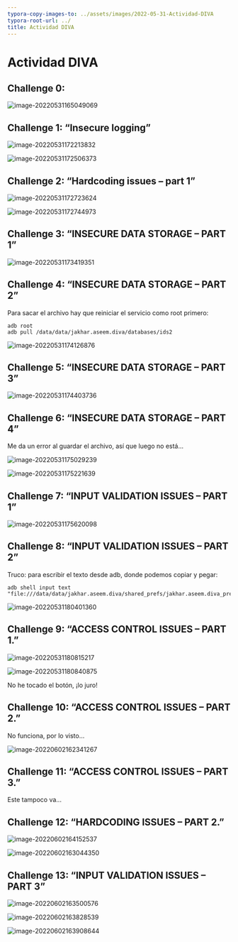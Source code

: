 ```yaml
---
typora-copy-images-to: ../assets/images/2022-05-31-Actividad-DIVA
typora-root-url: ../
title: Actividad DIVA
---
```


# Actividad DIVA

## Challenge 0:

![image-20220531165049069](/assets/images/2022-05-31-Actividad-DIVA/image-20220531165049069.png)

## Challenge 1: “Insecure logging”

![image-20220531172213832](/assets/images/2022-05-31-Actividad-DIVA/image-20220531172213832.png)

![image-20220531172506373](/assets/images/2022-05-31-Actividad-DIVA/image-20220531172506373.png)

## Challenge 2: “Hardcoding issues – part 1”

![image-20220531172723624](/assets/images/2022-05-31-Actividad-DIVA/image-20220531172723624.png)

![image-20220531172744973](/assets/images/2022-05-31-Actividad-DIVA/image-20220531172744973.png)

## Challenge 3: “INSECURE DATA STORAGE – PART 1”

![image-20220531173419351](/assets/images/2022-05-31-Actividad-DIVA/image-20220531173419351.png)

## Challenge 4: “INSECURE DATA STORAGE – PART 2”

Para sacar el archivo hay que reiniciar el servicio como root primero:

```
adb root
adb pull /data/data/jakhar.aseem.diva/databases/ids2
```

![image-20220531174126876](/assets/images/2022-05-31-Actividad-DIVA/image-20220531174126876.png)

## Challenge 5: “INSECURE DATA STORAGE – PART 3”

![image-20220531174403736](/assets/images/2022-05-31-Actividad-DIVA/image-20220531174403736.png)

## Challenge 6: “INSECURE DATA STORAGE – PART 4”

Me da un error al guardar el archivo, así que luego no está...

![image-20220531175029239](/assets/images/2022-05-31-Actividad-DIVA/image-20220531175029239.png)

![image-20220531175221639](/assets/images/2022-05-31-Actividad-DIVA/image-20220531175221639.png)

## Challenge 7: “INPUT VALIDATION ISSUES – PART 1”

![image-20220531175620098](/assets/images/2022-05-31-Actividad-DIVA/image-20220531175620098.png)

## Challenge 8: “INPUT VALIDATION ISSUES – PART 2”

Truco: para escribir el texto desde adb, donde podemos copiar y pegar:

```
adb shell input text "file:///data/data/jakhar.aseem.diva/shared_prefs/jakhar.aseem.diva_preferences.xml"
```

![image-20220531180401360](/assets/images/2022-05-31-Actividad-DIVA/image-20220531180401360.png)

## Challenge 9: “ACCESS CONTROL ISSUES – PART 1.”

![image-20220531180815217](/assets/images/2022-05-31-Actividad-DIVA/image-20220531180815217.png)

![image-20220531180840875](/assets/images/2022-05-31-Actividad-DIVA/image-20220531180840875.png)

No he tocado el botón, ¡lo juro!

## Challenge 10: “ACCESS CONTROL ISSUES – PART 2.”

No funciona, por lo visto...

![image-20220602162341267](/assets/images/2022-05-31-Actividad-DIVA/image-20220602162341267.png)

## Challenge 11: “ACCESS CONTROL ISSUES – PART 3.”

Este tampoco va...

## Challenge 12: “HARDCODING ISSUES – PART 2.”

![image-20220602164152537](/assets/images/2022-05-31-Actividad-DIVA/image-20220602164152537.png)

![image-20220602163044350](/assets/images/2022-05-31-Actividad-DIVA/image-20220602163044350.png)

## Challenge 13: “INPUT VALIDATION ISSUES – PART 3”

![image-20220602163500576](/assets/images/2022-05-31-Actividad-DIVA/image-20220602163500576.png)

![image-20220602163828539](/assets/images/2022-05-31-Actividad-DIVA/image-20220602163828539.png)

![image-20220602163908644](/assets/images/2022-05-31-Actividad-DIVA/image-20220602163908644.png)
